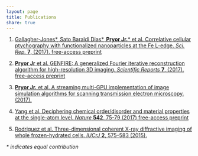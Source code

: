 ```yaml
---
layout: page
title: Publications
share: true
---
```


1. [Gallagher-Jones\*, Sato Baraldi Dias\*, **Pryor Jr.**\* et al. Correlative cellular ptychography with functionalized nanoparticles at the Fe L-edge. *Sci. Rep.* **7**, (2017).](http://www.nature.com/articles/s41598-017-04784-5)[ free-access preprint](https://arxiv.org/abs/1702.05680)

2. [**Pryor Jr** et al. GENFIRE: A generalized Fourier iterative reconstruction algorithm for high-resolution 3D imaging. *Scientific Reports* **7**, (2017).](http://www.nature.com/articles/s41598-017-09847-1)[ free-access preprint](https://arxiv.org/abs/1706.04309)

3. [**Pryor Jr.** et al. A streaming multi-GPU implementation of image simulation algorithms for scanning transmission electron microscopy. (2017).](https://ascimaging.springeropen.com/articles/10.1186/s40679-017-0048-z)

4. [Yang et al. Deciphering chemical order/disorder and material properties at the single-atom level. *Nature* **542**. 75-79 (2017)](http://www.nature.com/nature/journal/v542/n7639/abs/nature21042.html)[ free-access preprint](https://arxiv.org/abs/1607.02051)

5. [Rodriguez et al. Three-dimensional coherent X-ray diffractive imaging of whole frozen-hydrated cells. *IUCrJ* **2**, 575–583 (2015).](https://www.ncbi.nlm.nih.gov/pmc/articles/PMC4547825/)

*\* indicates equal contribution*
